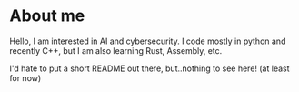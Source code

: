 # About me

Hello, I am interested in AI and cybersecurity. I code mostly in python and recently C++, but I am also learning Rust, Assembly, etc.

I'd hate to put a short README out there, but..nothing to see here! (at least for now)
